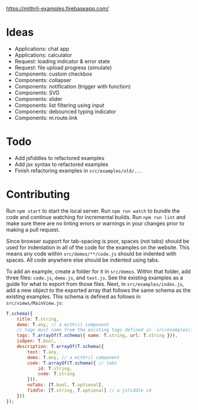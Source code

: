 https://mithril-examples.firebaseapp.com/

# Ideas

- Applications: chat app
- Applications: calculator
- Request: loading indicator & error state
- Request: file upload progress (simulate)
- Components: custom checkbox
- Components: collapser
- Components: notification (trigger with function)
- Components: SVG
- Components: slider
- Components: list filtering using input
- Components: debounced typing indicator
- Components: m.route.link

# Todo

- Add jsfiddles to refactored examples
- Add jsx syntax to refactored examples
- Finish refactoring examples in `src/examples/old/...`

# Contributing

Run `npm start` to start the local server.
Run `npm run watch` to bundle the code and continue watching for incremental builds.
Run `npm run lint` and make sure there are no linting errors or warnings in your changes prior to making a pull request.

Since browser support for tab-spacing is poor, spaces (not tabs) should be used for indentation in all of the code for the examples on the website. This means any code within `src/demos/**/code.js` should be indented with spaces. All code anywhere else should be indented using tabs.

To add an example, create a folder for it in `src/demos`. Within that folder, add three files: `code.js`, `demo.js`, and `text.js`. See the existing examples as a guide for what to export from those files. Next, in `src/examples/index.js`, add a new object to the exported array that follows the same schema as the existing examples. This schema is defined as follows in `src/views/MainView.js`:

```js
T.schema({
	title: T.string,
	demo: T.any, // a mithril component
	// tags must come from the existing tags defined in `src/examples/index.js`
	tags: T.arrayOf(T.schema({ name: T.string, url: T.string })),
	isOpen: T.bool,
	description: T.arrayOf(T.schema({
		text: T.any,
		demo: T.any, // a mithril component
		code: T.arrayOf(T.schema({ // tabs
			id: T.string,
			code: T.string
		})),
		noTabs: [T.bool, T.optional],
		fiddle: [T.string, T.optional] // a jsfiddle id
	}))
});
```
